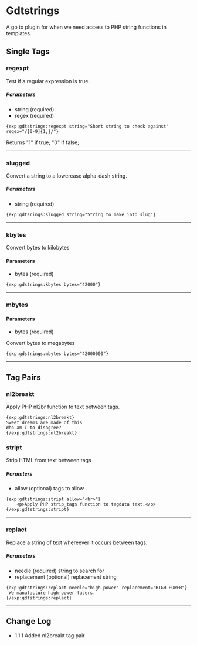 # Gdtstrings
A go to plugin for when we need access to PHP string functions in templates.


## Single Tags

### regexpt
Test if a regular expression is true. 

##### Parameters
- string (required)
- regex (required)

```
{exp:gdtstrings:regexpt string="Short string to check against" regex="/[0-9]{1,}/"} 
```

Returns "1" if true; "0" if false;

---


### slugged

Convert a string to a lowercase alpha-dash string.

##### Parameters 
- string (required)

``` 
{exp:gdtsrings:slugged string="String to make into slug"} 
```
---

### kbytes

Convert bytes to kilobytes

#### Parameters 
- bytes (required)


```
{exp:gdstrings:kbytes bytes="42000"}
```
--- 

### mbytes

#### Parameters 
- bytes (required)

Convert bytes to megabytes

```
{exp:gdstrings:mbytes bytes="42000000"}
```
---

## Tag Pairs

### nl2breakt
Apply PHP nl2br function to text between tags.

```
{exp:gdtstrings:nl2breakt}
Sweet dreams are made of this
Who am I to disagree?			
{/exp:gdtstrings:nl2breakt}
```

### stript
Strip HTML from text between tags

##### Paramters 
- allow  (optional) tags to allow

```
{exp:gdtstrings:stript allow="<br>"}
	<p>Apply PHP strip_tags function to tagdata text.</p>
{/exp:gdtstrings:stript}
```
---

### replact

Replace a string of text whereever it occurs between tags.


##### Parameters 
- needle (required) string to search for
- replacement (optional) replacement string

```
{exp:gdtstrings:replact needle="high-power" replacement="HIGH-POWER"}
 We manufacture high-power lasers.
{/exp:gdtstrings:replact}
```

---

## Change Log

 - 1.1.1 Added nl2breakt tag pair
